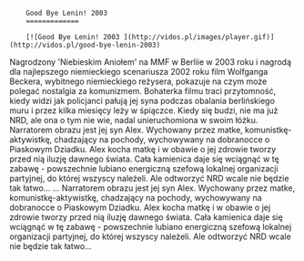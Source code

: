 
        Good Bye Lenin! 2003 
        =============
        
        [![Good Bye Lenin! 2003 ](http://vidos.pl/images/player.gif)](http://vidos.pl/good-bye-lenin-2003)
        
        
 Nagrodzony 'Niebieskim Aniołem' na MMF w Berliie w 2003 roku i nagrodą dla najlepszego niemieckiego scenariusza 2002 roku film Wolfganga Beckera, wybitnego niemieckiego reżysera, pokazuje na czym może polegać nostalgia za komunizmem. Bohaterka filmu traci przytomność, kiedy widzi jak policjanci pałują jej syna podczas obalania berlińskiego muru i przez kilka miesięcy leży w śpiączce. Kiedy się budzi, nie ma już NRD, ale ona o tym nie wie, nadal unieruchomiona w swoim łóżku. Narratorem obrazu jest jej syn Alex. Wychowany przez matke, komunistkę-aktywistkę, chadzający na pochody, wychowywany na dobranocce o Piaskowym Dziadku. Alex kocha matkę i w obawie o jej zdrowie tworzy przed nią iluzję dawnego świata. Cała kamienica daje się wciągnąć w tę zabawę - powszechnie lubiano energiczną szefową lokalnej organizacji partyjnej, do której wszyscy należeli. Ale odtworzyć NRD wcale nie będzie tak łatwo...   ... Narratorem obrazu jest jej syn Alex. Wychowany przez matke, komunistkę-aktywistkę, chadzający na pochody, wychowywany na dobranocce o Piaskowym Dziadku. Alex kocha matkę i w obawie o jej zdrowie tworzy przed nią iluzję dawnego świata. Cała kamienica daje się wciągnąć w tę zabawę - powszechnie lubiano energiczną szefową lokalnej organizacji partyjnej, do której wszyscy należeli. Ale odtworzyć NRD wcale nie będzie tak łatwo...
    
